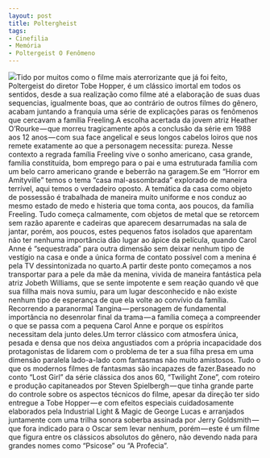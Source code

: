 ```yaml
---
layout: post
title: Poltergheist
tags:
- Cinefilia
- Memória
- Poltergeist O Fenômeno
---
```


![](https://cdn-images-1.medium.com/max/800/1*plCj4QADidXG5c-sgsSIFg.jpeg)Tido por muitos como o filme mais aterrorizante que já foi feito, Poltergeist do diretor Tobe Hopper, é um clássico imortal em todos os sentidos, desde a sua realização como filme até a elaboração de suas duas sequencias, igualmente boas, que ao contrário de outros filmes do gênero, acabam juntando a franquia uma série de explicações paras os fenômenos que cercavam a família Freeling.A escolha acertada da jovem atriz Heather O’Rourke — que morreu tragicamente após a conclusão da série em 1988 aos 12 anos — com sua face angelical e seus longos cabelos loiros que nos remete exatamente ao que a personagem necessita: pureza. Nesse contexto a regrada família Freeling vive o sonho americano, casa grande, família constituída, bom emprego para o pai e uma estruturada família com um belo carro americano grande e beberrão na garagem.Se em “Horror em Amityville” temos o tema “casa mal-assombrada” explorado de maneira terrível, aqui temos o verdadeiro oposto. A temática da casa como objeto de possessão é trabalhada de maneira muito uniforme e nos conduz ao mesmo estado de medo e histeria que toma conta, aos poucos, da família Freeling. Tudo começa calmamente, com objetos de metal que se retorcem sem razão aparente e cadeiras que aparecem desarrumadas na sala de jantar, porém, aos poucos, estes pequenos fatos isolados que aparentam não ter nenhuma importância dão lugar ao ápice da película, quando Carol Anne é “sequestrada” para outra dimensão sem deixar nenhum tipo de vestígio na casa e onde a única forma de contato possível com a menina é pela TV dessintonizada no quarto.A partir deste ponto começamos a nos transportar para a pele da mãe da menina, vivida de maneira fantástica pela atriz Jobeth Williams, que se sente impotente e sem reação quando vê que sua fillha mais nova sumiu, para um lugar desconhecido e não existe nenhum tipo de esperança de que ela volte ao convívio da família. Recorrendo a paranormal Tangina — personagem de fundamental importância no desenrolar final da trama — a família começa a compreender o que se passa com a pequena Carol Anne e porque os espíritos necessitam dela junto deles.Um terror clássico com atmosfera única, pesada e densa que nos deixa angustiados com a própria incapacidade dos protagonistas de lidarem com o problema de ter a sua filha presa em uma dimensão paralela lado-a-lado com fantasmas não muito amistosos. Tudo o que os modernos filmes de fantasmas são incapazes de fazer.Baseado no conto “Lost Girl” da série clássica dos anos 60, “Twilight Zone”, com roteiro e produção capitaneados por Steven Spielbergh — que tinha grande parte do controle sobre os aspectos técnicos do filme, apesar da direção ter sido entregue a Tobe Hopper — e com efeitos especiais cuidadosamente elaborados pela Industrial Light &amp; Magic de George Lucas e arranjados juntamente com uma trilha sonora soberba assinada por Jerry Goldsmith — que fora indicado para o Oscar sem levar nenhum, porém — este é um filme que figura entre os clássicos absolutos do gênero, não devendo nada para grandes nomes como “Psicose” ou “A Profecia”.
